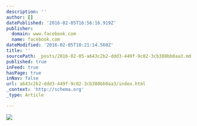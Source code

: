 ```yaml
---
description: ''
author: []
datePublished: '2016-02-05T16:56:16.919Z'
publisher:
  domain: www.facebook.com
  name: facebook.com
dateModified: '2016-02-05T10:21:14.560Z'
title: ''
sourcePath: _posts/2016-02-05-a643c2b2-ddd3-449f-9c02-3cb380bb0aa3.md
published: true
inFeed: true
hasPage: true
inNav: false
url: a643c2b2-ddd3-449f-9c02-3cb380bb0aa3/index.html
_context: 'http://schema.org'
_type: Article

---
```

![](https://scontent-cdg2-1.xx.fbcdn.net/hphotos-xft1/v/t1.0-9/12642889_1384788928203731_8775002087495585064_n.jpg?oh=92d3f5522bddd90e9cf09a336e6701f2&oe=572E7849)
